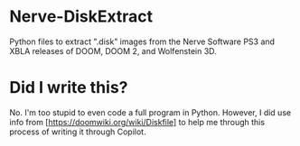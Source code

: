 # Nerve-DiskExtract
Python files to extract ".disk" images from the Nerve Software PS3 and XBLA releases of DOOM, DOOM 2, and Wolfenstein 3D.
# Did I write this?
No. I'm too stupid to even code a full program in Python. However, I did use info from [https://doomwiki.org/wiki/Diskfile] to help me through this process of writing it through Copilot.
